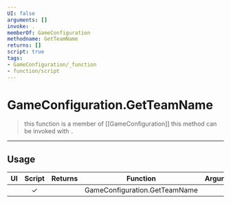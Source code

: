 ```yaml
---
UI: false
arguments: []
invoke: .
memberOf: GameConfiguration
methodname: GetTeamName
returns: []
script: true
tags:
- GameConfiguration/_function
- function/script
---
```

# GameConfiguration.GetTeamName
> this function is a member of [[GameConfiguration]]
> this method can be invoked with `.`
-----
## Usage
|  UI | Script | Returns | Function | Arguments |
|:---:|:------:|-------:|:--------:|:---------|
| |✓||GameConfiguration.GetTeamName||
